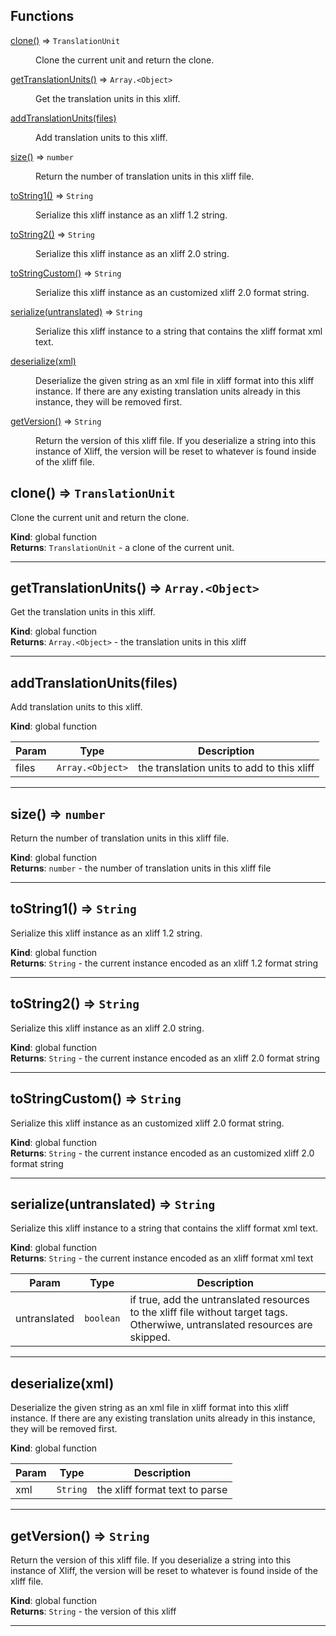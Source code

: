 ## Functions

<dl>
<dt><a href="#clone">clone()</a> ⇒ <code>TranslationUnit</code></dt>
<dd><p>Clone the current unit and return the clone.</p>
</dd>
<dt><a href="#getTranslationUnits">getTranslationUnits()</a> ⇒ <code>Array.&lt;Object&gt;</code></dt>
<dd><p>Get the translation units in this xliff.</p>
</dd>
<dt><a href="#addTranslationUnits">addTranslationUnits(files)</a></dt>
<dd><p>Add translation units to this xliff.</p>
</dd>
<dt><a href="#size">size()</a> ⇒ <code>number</code></dt>
<dd><p>Return the number of translation units in this xliff file.</p>
</dd>
<dt><a href="#toString1">toString1()</a> ⇒ <code>String</code></dt>
<dd><p>Serialize this xliff instance as an xliff 1.2 string.</p>
</dd>
<dt><a href="#toString2">toString2()</a> ⇒ <code>String</code></dt>
<dd><p>Serialize this xliff instance as an xliff 2.0 string.</p>
</dd>
<dt><a href="#toStringCustom">toStringCustom()</a> ⇒ <code>String</code></dt>
<dd><p>Serialize this xliff instance as an customized xliff 2.0 format string.</p>
</dd>
<dt><a href="#serialize">serialize(untranslated)</a> ⇒ <code>String</code></dt>
<dd><p>Serialize this xliff instance to a string that contains
the xliff format xml text.</p>
</dd>
<dt><a href="#deserialize">deserialize(xml)</a></dt>
<dd><p>Deserialize the given string as an xml file in xliff format
into this xliff instance. If there are any existing translation
units already in this instance, they will be removed first.</p>
</dd>
<dt><a href="#getVersion">getVersion()</a> ⇒ <code>String</code></dt>
<dd><p>Return the version of this xliff file. If you deserialize a string into this
instance of Xliff, the version will be reset to whatever is found inside of
the xliff file.</p>
</dd>
</dl>

<a name="clone"></a>

## clone() ⇒ <code>TranslationUnit</code>
Clone the current unit and return the clone.

**Kind**: global function  
**Returns**: <code>TranslationUnit</code> - a clone of the current unit.  

* * *

<a name="getTranslationUnits"></a>

## getTranslationUnits() ⇒ <code>Array.&lt;Object&gt;</code>
Get the translation units in this xliff.

**Kind**: global function  
**Returns**: <code>Array.&lt;Object&gt;</code> - the translation units in this xliff  

* * *

<a name="addTranslationUnits"></a>

## addTranslationUnits(files)
Add translation units to this xliff.

**Kind**: global function  

| Param | Type | Description |
| --- | --- | --- |
| files | <code>Array.&lt;Object&gt;</code> | the translation units to add to this xliff |


* * *

<a name="size"></a>

## size() ⇒ <code>number</code>
Return the number of translation units in this xliff file.

**Kind**: global function  
**Returns**: <code>number</code> - the number of translation units in this xliff file  

* * *

<a name="toString1"></a>

## toString1() ⇒ <code>String</code>
Serialize this xliff instance as an xliff 1.2 string.

**Kind**: global function  
**Returns**: <code>String</code> - the current instance encoded as an xliff 1.2
format string  

* * *

<a name="toString2"></a>

## toString2() ⇒ <code>String</code>
Serialize this xliff instance as an xliff 2.0 string.

**Kind**: global function  
**Returns**: <code>String</code> - the current instance encoded as an xliff 2.0
format string  

* * *

<a name="toStringCustom"></a>

## toStringCustom() ⇒ <code>String</code>
Serialize this xliff instance as an customized xliff 2.0 format string.

**Kind**: global function  
**Returns**: <code>String</code> - the current instance encoded as an customized xliff 2.0
format string  

* * *

<a name="serialize"></a>

## serialize(untranslated) ⇒ <code>String</code>
Serialize this xliff instance to a string that contains
the xliff format xml text.

**Kind**: global function  
**Returns**: <code>String</code> - the current instance encoded as an xliff format
xml text  

| Param | Type | Description |
| --- | --- | --- |
| untranslated | <code>boolean</code> | if true, add the untranslated resources to the xliff file without target tags. Otherwiwe, untranslated resources are skipped. |


* * *

<a name="deserialize"></a>

## deserialize(xml)
Deserialize the given string as an xml file in xliff format
into this xliff instance. If there are any existing translation
units already in this instance, they will be removed first.

**Kind**: global function  

| Param | Type | Description |
| --- | --- | --- |
| xml | <code>String</code> | the xliff format text to parse |


* * *

<a name="getVersion"></a>

## getVersion() ⇒ <code>String</code>
Return the version of this xliff file. If you deserialize a string into this
instance of Xliff, the version will be reset to whatever is found inside of
the xliff file.

**Kind**: global function  
**Returns**: <code>String</code> - the version of this xliff  

* * *

